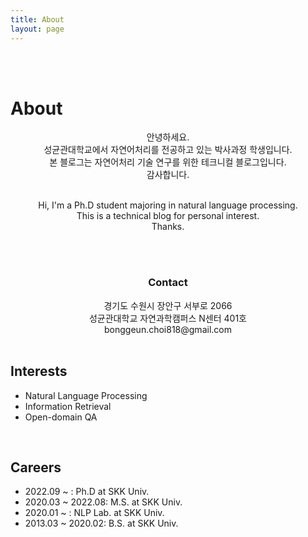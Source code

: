 ```yaml
---
title: About
layout: page
---
```

<br><br>

# About

<p align="center">안녕하세요.<br>
성균관대학교에서 자연어처리를 전공하고 있는 박사과정 학생입니다.<br>
본 블로그는 자연어처리 기술 연구를 위한 테크니컬 블로그입니다.<br>
감사합니다.
<br><br>
<p align="center">Hi, I'm a Ph.D student majoring in natural language processing.<br>
This is a technical blog for personal interest.<br>
Thanks.</p>
<br><br>
<h3 align="center">Contact</h3>
<p align="center">
경기도 수원시 장안구 서부로 2066<br>
성균관대학교 자연과학캠퍼스 N센터 401호<br>
bonggeun.choi818@gmail.com
<br><br>
<h2>Interests</h2>
<ul class="interest-list">
	<li>Natural Language Processing</li>
	<li>Information Retrieval</li>
	<li>Open-domain QA</li>
</ul>
<br>
<h2>Careers</h2>
<ul class="careers">
	<li>2022.09 ~ : Ph.D at SKK Univ.</li>
	<li>2020.03 ~ 2022.08: M.S. at SKK Univ.</li>
	<li>2020.01 ~ : NLP Lab. at SKK Univ.</li>
    	<li>2013.03 ~ 2020.02: B.S. at SKK Univ.</li>
</ul>
